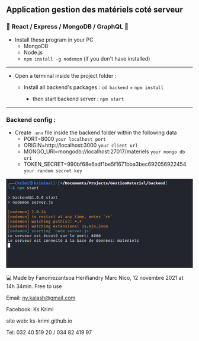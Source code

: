 ## Application gestion des matériels coté serveur

### 🚀 React / Express / MongoDB / GraphQL 🚀

- Install these program in your PC
  - MongoDB
  - Node.js
  - `npm install -g nodemon` (if you don't have installed)

---

- Open a terminal inside the project folder :
    
  - Install all backend's packages : `cd backend` + `npm install`

    - then start backend server : `npm start`

---

### Backend config :

- Create `.env` file inside the backend folder within the following data
  - PORT=8000 `your localhost port`
  - ORIGIN=http://localhost:3000 `your client url`
  - MONGO_URI=mongodb://localhost:27017/materiels `your mongo db uri`
  - TOKEN_SECRET=990bf68e6adf1be5f1671bba3bec692056922454 `your random secret key`

![Alt text](./screenshot.png "Screenshot")

💻 Made by Fanomezantsoa Herifiandry Marc Nico, 12 novembre 2021 at 14h 34min. Free to use

Email: ny.kalash@gmail.com

Facebook: Ks Krimi

site web: ks-krimi.github.io

Tel: 032 40 519 20 / 034 82 419 97
